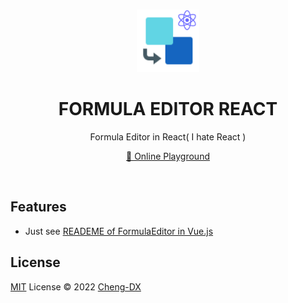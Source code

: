 <br>

<p align="center">
<img style="height: 100px" src="src/assets/icon.png"/>
</p>

<h1 align="center">FORMULA EDITOR REACT</h1>

<p align="center">
Formula Editor in React( I hate React )
</p>

<p align="center"><a href="https://cheng-dx.github.io/formula-editor-react">🥯 Online Playground</a></p>
<br>

## Features
- Just see <a href="https://github.com/Cheng-DX/formula-editor/blob/main/README.md" >READEME of FormulaEditor in Vue.js</a>
## License

[MIT](./LICENSE) License © 2022 [Cheng-DX](https://github.com/Cheng-DX)
